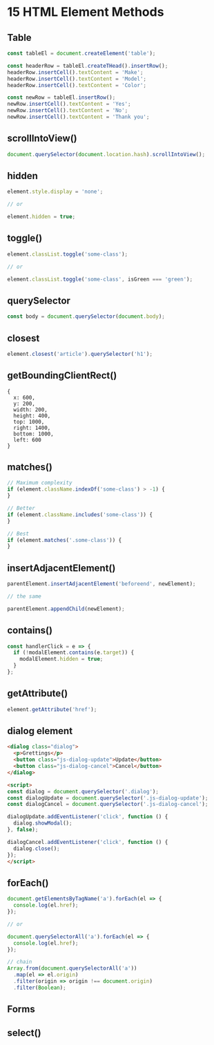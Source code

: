 # 15 HTML Element Methods

## Table

```javascript
const tableEl = document.createElement('table');

const headerRow = tableEl.createTHead().insertRow();
headerRow.insertCell().textContent = 'Make';
headerRow.insertCell().textContent = 'Model';
headerRow.insertCell().textContent = 'Color';

const newRow = tableEl.insertRow();
newRow.insertCell().textContent = 'Yes';
newRow.insertCell().textContent = 'No';
newRow.insertCell().textContent = 'Thank you';
```

## scrollIntoView()

```javascript
document.querySelector(document.location.hash).scrollIntoView();
```

## hidden

```javascript
element.style.display = 'none';

// or

element.hidden = true;
```

## toggle()

```javascript
element.classList.toggle('some-class');

// or

element.classList.toggle('some-class', isGreen === 'green');
```

## querySelector

```javascript
const body = document.querySelector(document.body);
```

## closest

```javascript
element.closest('article').querySelector('h1');
```

## getBoundingClientRect()

```
{
  x: 600,
  y: 200,
  width: 200,
  height: 400,
  top: 1000,
  right: 1400,
  bottom: 1000,
  left: 600
}
```

## matches()

```javascript
// Maximum complexity
if (element.className.indexOf('some-class') > -1) {
}

// Better
if (element.className.includes('some-class')) {
}

// Best
if (element.matches('.some-class')) {
}
```

## insertAdjacentElement()

```javascript
parentElement.insertAdjacentElement('beforeend', newElement);

// the same

parentElement.appendChild(newElement);
```

## contains()

```javascript
const handlerClick = e => {
  if (!modalElement.contains(e.target)) {
    modalElement.hidden = true;
  }
};
```

## getAttribute()

```javascript
element.getAttribute('href');
```

## dialog element

```html
<dialog class="dialog">
  <p>Grettings</p>
  <button class="js-dialog-update">Update</button>
  <button class="js-dialog-cancel">Cancel</button>
</dialog>

<script>
const dialog = document.querySelector('.dialog');
const dialogUpdate = document.querySelector('.js-dialog-update');
const dialogCancel = document.querySelector('.js-dialog-cancel');

dialogUpdate.addEventListener('click', function () {
  dialog.showModal();
}, false);

dialogCancel.addEventListener('click', function () {
  dialog.close();
});
</script>
```

## forEach()

```javascript
document.getElementsByTagName('a').forEach(el => {
  console.log(el.href);
});

// or

document.querySelectorAll('a').forEach(el => {
  console.log(el.href);
});

// chain
Array.from(document.querySelectorAll('a'))
  .map(el => el.origin)
  .filter(origin => origin !== document.origin)
  .filter(Boolean);
```

## Forms

## select()
